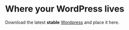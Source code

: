 # Where your WordPress lives

Download the latest **stable** [Wordpress](http://wordpress.org) and place it here.
